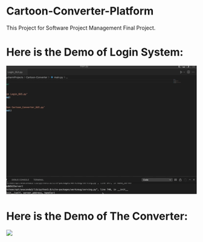 # Cartoon-Converter-Platform
This Project for Software Project Management Final Project.

# Here is the Demo of Login System:
![](https://github.com/MeditatorE/Cartoon-Converter-Platform/blob/main/Demo/login.gif)

# Here is the Demo of The Converter:
![](https://github.com/MeditatorE/Cartoon-Converter-Platform/blob/main/Demo/Demo.gif)
